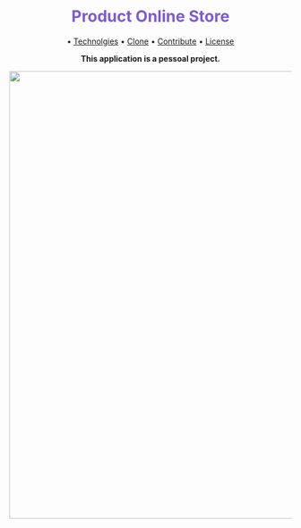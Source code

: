 <h1 align="center" style="color: #805ad5; font-weight: bold;">Product Online Store</h1>
<p align="center">
 • <a href="#tech">Technolgies</a> • 
 <a href="#clone">Clone</a> • 
 <a href="#contribute">Contribute</a> •
 <a href="#license">License</a>
</p>

<p align="center">
<b>This application is a pessoal project.</b>
</p>
<p align="center">
<p align="center">
  <p>
    <img src="" width="800px">
  </p>
</p>
